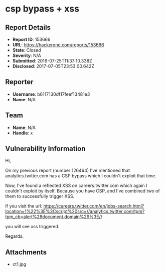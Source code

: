 # csp bypass + xss

## Report Details
- **Report ID**: 153666
- **URL**: https://hackerone.com/reports/153666
- **State**: Closed
- **Severity**: N/A
- **Submitted**: 2016-07-25T11:37:10.338Z
- **Disclosed**: 2017-07-05T23:53:00.642Z

## Reporter
- **Username**: b6117130df17feef13481e3
- **Name**: N/A

## Team
- **Name**: N/A
- **Handle**: x

## Vulnerability Information
Hi,

On my previous report (number 126464) I've mentioned that 
analytics.twitter.com has a CSP bypass which I couldn't exploit that time.

Now, I've found a reflected XSS on careers.twitter.com which again I couldn't exploit by itself. Because you have CSP, and I've combined two of them to successfully trigger XSS.

If you visit the url:
https://careers.twitter.com/en/jobs-search.html?location=1%22%3E%3Cscript%20src=//analytics.twitter.com/tpm?tpm_cb=alert%28document.domain%29%3E//

you will see xss triggered. 

Regards.

## Attachments
- ct1.jpg
